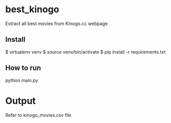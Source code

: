 # best_kinogo

Extract all best movies from Kinogo.cc webpage


## Install

$ virtualenv venv
$ source venv/bin/activate
$ pip install -r requirements.txt

## How to run

python main.py

# Output

Refer to kinogo_movies.csv file
